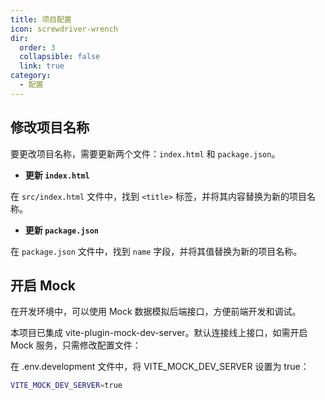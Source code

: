 ```yaml
---
title: 项目配置
icon: screwdriver-wrench
dir:
  order: 3
  collapsible: false
  link: true
category:
  - 配置
---
```


## 修改项目名称

要更改项目名称，需要更新两个文件：`index.html` 和 `package.json`。

- **更新 `index.html`**

在 `src/index.html` 文件中，找到 `<title>` 标签，并将其内容替换为新的项目名称。

- **更新 `package.json`**

在 `package.json` 文件中，找到 `name` 字段，并将其值替换为新的项目名称。

## 开启 Mock

在开发环境中，可以使用 Mock 数据模拟后端接口，方便前端开发和调试。

本项目已集成 vite-plugin-mock-dev-server。默认连接线上接口，如需开启 Mock 服务，只需修改配置文件：

在 .env.development 文件中，将 VITE_MOCK_DEV_SERVER 设置为 true：

```bash
VITE_MOCK_DEV_SERVER=true
```
